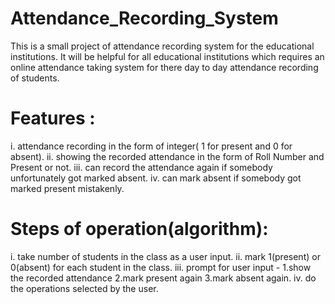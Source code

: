 # Attendance_Recording_System
This is a small project of attendance recording system for the educational institutions. It will be helpful for all educational institutions which requires an online attendance taking system for there day to day attendance recording of students.

# Features : 
i. attendance recording in the form of integer( 1 for present and 0 for absent). 
ii. showing the recorded attendance in the form of Roll Number and Present or not.
iii. can record the attendance again if somebody unfortunately got marked absent.
iv. can mark absent if somebody got marked present mistakenly.

# Steps of operation(algorithm): 
i. take number of students in the class as a user input. 
ii. mark 1(present) or 0(absent) for each student in the class. 
iii. prompt for user input - 1.show the recorded attendance 2.mark present again 3.mark absent again. 
iv. do the operations selected by the user.
